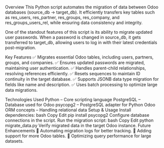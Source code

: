 Overview
This Python script automates the migration of data between Odoo databases (source_db → target_db). It efficiently transfers key tables such as res_users, res_partner, res_groups, res_company, and res_groups_users_rel, while ensuring data consistency and integrity.

One of the standout features of this script is its ability to migrate updated user passwords. When a password is changed in source_db, it gets transferred to target_db, allowing users to log in with their latest credentials post-migration.

Key Features
✅ Migrates essential Odoo tables, including users, partners, groups, and companies.
✅ Ensures updated passwords are migrated, maintaining user authentication.
✅ Handles parent-child relationships, resolving references efficiently.
✅ Resets sequences to maintain ID continuity in the target database.
✅ Supports JSONB data type migration for fields like name and description.
✅ Uses batch processing to optimize large data migrations.

Technologies Used
Python – Core scripting language
PostgreSQL – Database used for Odoo
psycopg2 – PostgreSQL adapter for Python
Odoo ORM concepts – Handling relational data
Setup & Usage
Install dependencies:
bash
Copy
Edit
pip install psycopg2
Configure database connections in the script.
Run the migration script:
bash
Copy
Edit
python migrate_data.py
Verify migrated data in the target Odoo instance.
Future Enhancements
🔹 Automating migration logs for better tracking.
🔹 Adding support for more Odoo tables.
🔹 Optimizing query performance for large datasets.

